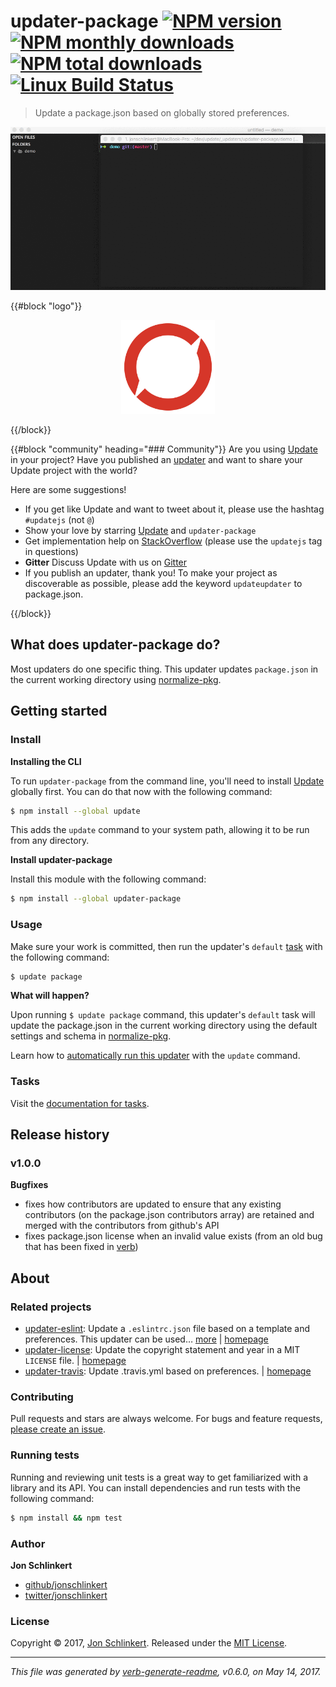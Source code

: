 # updater-package [![NPM version](https://img.shields.io/npm/v/updater-package.svg?style=flat)](https://www.npmjs.com/package/updater-package) [![NPM monthly downloads](https://img.shields.io/npm/dm/updater-package.svg?style=flat)](https://npmjs.org/package/updater-package) [![NPM total downloads](https://img.shields.io/npm/dt/updater-package.svg?style=flat)](https://npmjs.org/package/updater-package) [![Linux Build Status](https://img.shields.io/travis/update/updater-package.svg?style=flat&label=Travis)](https://travis-ci.org/update/updater-package)

> Update a package.json based on globally stored preferences.

![updater-package demo](https://raw.githubusercontent.com/update/updater-package/master/docs/demo.gif)

{{#block "logo"}}
<p align="center">
<a href="https://github.com/update/update">
<img height="150" width="150" src="https://raw.githubusercontent.com/update/update/master/docs/logo.png">
</a>
</p>

{{/block}}

{{#block "community" heading="### Community"}}
Are you using [Update](https://github.com/update/update) in your project? Have you published an [updater](https://github.com/update/update/blob/master/docs/updaters.md) and want to share your Update project with the world?

Here are some suggestions!

* If you get like Update and want to tweet about it, please use the hashtag `#updatejs` (not `@`)
* Show your love by starring [Update](https://github.com/update/update) and `updater-package`
* Get implementation help on [StackOverflow](http://stackoverflow.com/questions/tagged/update) (please use the `updatejs` tag in questions)
* **Gitter** Discuss Update with us on [Gitter](https://gitter.im/update/update)
* If you publish an updater, thank you! To make your project as discoverable as possible, please add the keyword `updateupdater` to package.json.

{{/block}}

## What does updater-package do?

Most updaters do one specific thing. This updater updates `package.json` in the current working directory using [normalize-pkg](https://github.com/jonschlinkert/normalize-pkg).

## Getting started

### Install

**Installing the CLI**

To run `updater-package` from the command line, you'll need to install [Update](https://github.com/update/update) globally first. You can do that now with the following command:

```sh
$ npm install --global update
```

This adds the `update` command to your system path, allowing it to be run from any directory.

**Install updater-package**

Install this module with the following command:

```sh
$ npm install --global updater-package
```

### Usage

Make sure your work is committed, then run the updater's `default` [task](https://github.com/update/update/blob/master/docs/tasks.md#default-task) with the following command:

```sh
$ update package
```

**What will happen?**

Upon running `$ update package` command, this updater's `default` task will update the package.json in the current working directory using the default settings and schema in [normalize-pkg](https://github.com/jonschlinkert/normalize-pkg).

Learn how to [automatically run this updater](https://github.com/update/update/blob/master/docs/built-in-tasks.md#init) with the `update` command.

### Tasks

Visit the [documentation for tasks](https://github.com/update/update/blob/master/docs/tasks.md).

## Release history

### v1.0.0

**Bugfixes**

* fixes how contributors are updated to ensure that any existing contributors (on the package.json contributors array) are retained and merged with the contributors from github's API
* fixes package.json license when an invalid value exists (from an old bug that has been fixed in [verb](https://github.com/verbose/verb))

## About

### Related projects

* [updater-eslint](https://www.npmjs.com/package/updater-eslint): Update a `.eslintrc.json` file based on a template and preferences. This updater can be used… [more](https://github.com/update/updater-eslint) | [homepage](https://github.com/update/updater-eslint "Update a `.eslintrc.json` file based on a template and preferences. This updater can be used from the command line when installed globally, or as a plugin in other updaters.")
* [updater-license](https://www.npmjs.com/package/updater-license): Update the copyright statement and year in a MIT `LICENSE` file. | [homepage](https://github.com/update/updater-license "Update the copyright statement and year in a MIT `LICENSE` file.")
* [updater-travis](https://www.npmjs.com/package/updater-travis): Update .travis.yml based on preferences. | [homepage](https://github.com/update/updater-travis "Update .travis.yml based on preferences.")

### Contributing

Pull requests and stars are always welcome. For bugs and feature requests, [please create an issue](../../issues/new).

### Running tests

Running and reviewing unit tests is a great way to get familiarized with a library and its API. You can install dependencies and run tests with the following command:

```sh
$ npm install && npm test
```

### Author

**Jon Schlinkert**

* [github/jonschlinkert](https://github.com/jonschlinkert)
* [twitter/jonschlinkert](https://twitter.com/jonschlinkert)

### License

Copyright © 2017, [Jon Schlinkert](https://github.com/jonschlinkert).
Released under the [MIT License](LICENSE).

***

_This file was generated by [verb-generate-readme](https://github.com/verbose/verb-generate-readme), v0.6.0, on May 14, 2017._